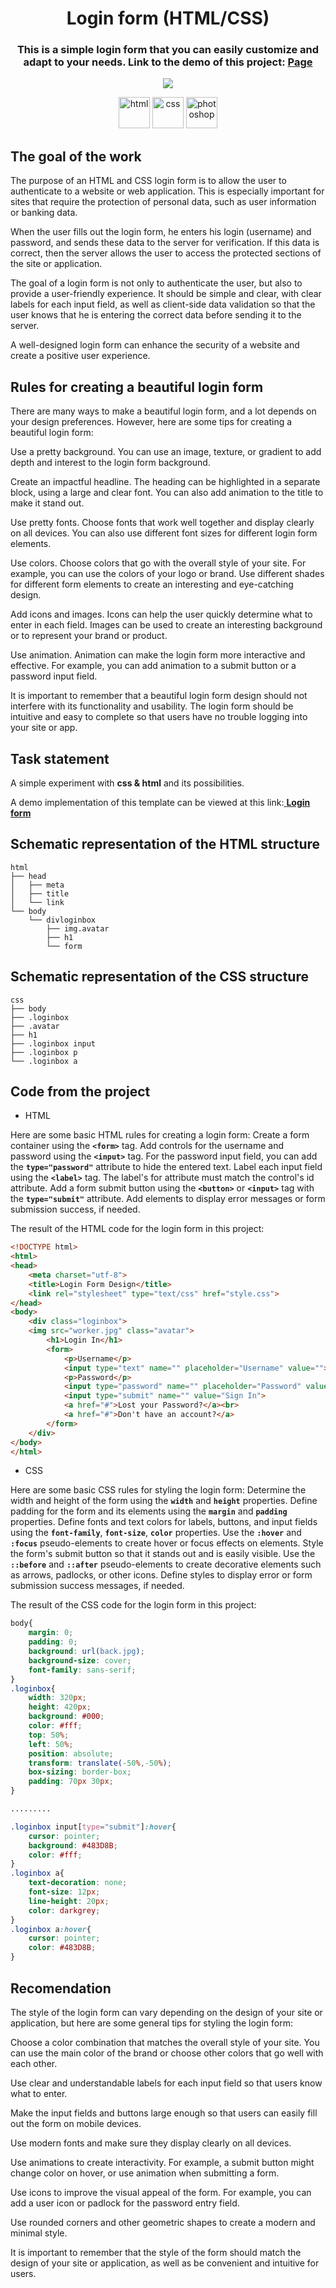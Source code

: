 <h1 align="center">Login form (HTML/CSS)</h1>

<h3 align="center">This is a simple login form that you can easily customize and adapt to your needs. Link to the demo of this project: <a href="https://heorhiizemlianko.github.io/Login-form-Html-Css-/formregist.html">Page</a>
</h3>
<p align="center">
  <img src="https://badges.frapsoft.com/os/v1/open-source.svg?v=103" >
</p>
<p align="center">
  <img src="https://cdn.jsdelivr.net/gh/devicons/devicon/icons/html5/html5-original-wordmark.svg" title="html" width="50" height="50"/>
  <img src="https://cdn.jsdelivr.net/gh/devicons/devicon/icons/css3/css3-original-wordmark.svg" title="css" width="50" height="50"/>
  <img src="https://cdn.jsdelivr.net/gh/devicons/devicon/icons/photoshop/photoshop-line.svg" title="photoshop" width="50" height="50"/>
</p>

## The goal of the work
The purpose of an HTML and CSS login form is to allow the user to authenticate to a website or web application. This is especially important for sites that require the protection of personal data, such as user information or banking data.

When the user fills out the login form, he enters his login (username) and password, and sends these data to the server for verification. If this data is correct, then the server allows the user to access the protected sections of the site or application.

The goal of a login form is not only to authenticate the user, but also to provide a user-friendly experience. It should be simple and clear, with clear labels for each input field, as well as client-side data validation so that the user knows that he is entering the correct data before sending it to the server.

A well-designed login form can enhance the security of a website and create a positive user experience.

## Rules for creating a beautiful login form
There are many ways to make a beautiful login form, and a lot depends on your design preferences. However, here are some tips for creating a beautiful login form:

Use a pretty background. You can use an image, texture, or gradient to add depth and interest to the login form background.

Create an impactful headline. The heading can be highlighted in a separate block, using a large and clear font. You can also add animation to the title to make it stand out.

Use pretty fonts. Choose fonts that work well together and display clearly on all devices. You can also use different font sizes for different login form elements.

Use colors. Choose colors that go with the overall style of your site. For example, you can use the colors of your logo or brand. Use different shades for different form elements to create an interesting and eye-catching design.

Add icons and images. Icons can help the user quickly determine what to enter in each field. Images can be used to create an interesting background or to represent your brand or product.

Use animation. Animation can make the login form more interactive and effective. For example, you can add animation to a submit button or a password input field.

It is important to remember that a beautiful login form design should not interfere with its functionality and usability. The login form should be intuitive and easy to complete so that users have no trouble logging into your site or app.

## Task statement
<p>A simple experiment with <b>css & html</b> and its possibilities.</p>
<p>A demo implementation of this template can be viewed at this link:<a href="https://heorhiizemlianko.github.io/Login-form-Html-Css-/formregist.html"> <b>Login form</b> </a></p>

## Schematic representation of the HTML structure
```
html
├── head
│   ├── meta
│   ├── title
│   └── link
└── body
    └── divloginbox
        ├── img.avatar
        ├── h1
        └── form
```

## Schematic representation of the CSS structure
```
css
├── body
├── .loginbox
├── .avatar
├── h1
├── .loginbox input
├── .loginbox p
└── .loginbox a
```

## Code from the project
- HTML

Here are some basic HTML rules for creating a login form:
Create a form container using the **`<form>`** tag.
Add controls for the username and password using the **`<input>`** tag. For the password input field, you can add the **`type="password"`** attribute to hide the entered text.
Label each input field using the **`<label>`** tag. The label's for attribute must match the control's id attribute.
Add a form submit button using the **`<button>`** or **`<input>`** tag with the **`type="submit"`** attribute.
Add elements to display error messages or form submission success, if needed. 

The result of the HTML code for the login form in this project:
```html
<!DOCTYPE html>
<html>
<head>
	<meta charset="utf-8">
	<title>Login Form Design</title>
	<link rel="stylesheet" type="text/css" href="style.css">
</head>
<body>
	<div class="loginbox">
	<img src="worker.jpg" class="avatar">
		<h1>Login In</h1>
		<form>
			<p>Username</p>
			<input type="text" name="" placeholder="Username" value="">
			<p>Password</p>
			<input type="password" name="" placeholder="Password" value="">
			<input type="submit" name="" value="Sign In">
			<a href="#">Lost your Password?</a><br>
			<a href="#">Don't have an account?</a>
		</form>	
	</div>
</body>
</html>
```
- CSS

Here are some basic CSS rules for styling the login form:
Determine the width and height of the form using the **`width`** and **`height`** properties.
Define padding for the form and its elements using the **`margin`** and **`padding`** properties.
Define fonts and text colors for labels, buttons, and input fields using the **`font-family`**, **`font-size`**, **`color`** properties.
Use the **`:hover`** and **`:focus`** pseudo-elements to create hover or focus effects on elements.
Style the form's submit button so that it stands out and is easily visible.
Use the **`::before`** and **`::after`** pseudo-elements to create decorative elements such as arrows, padlocks, or other icons.
Define styles to display error or form submission success messages, if needed.

The result of the CSS code for the login form in this project:
```css
body{
	margin: 0;
	padding: 0;
	background: url(back.jpg);
	background-size: cover;
	font-family: sans-serif;
}
.loginbox{
	width: 320px;
	height: 420px;
	background: #000;
	color: #fff;
	top: 50%;
	left: 50%;
	position: absolute;
	transform: translate(-50%,-50%);
	box-sizing: border-box;
	padding: 70px 30px;
}

.........

.loginbox input[type="submit"]:hover{
	cursor: pointer;
	background: #483D8B;
	color: #fff;
}
.loginbox a{
	text-decoration: none;
	font-size: 12px;
	line-height: 20px;
	color: darkgrey;
}
.loginbox a:hover{
	cursor: pointer;
	color: #483D8B;
}
```

## Recomendation
The style of the login form can vary depending on the design of your site or application, but here are some general tips for styling the login form:

Choose a color combination that matches the overall style of your site. You can use the main color of the brand or choose other colors that go well with each other.

Use clear and understandable labels for each input field so that users know what to enter.

Make the input fields and buttons large enough so that users can easily fill out the form on mobile devices.

Use modern fonts and make sure they display clearly on all devices.

Use animations to create interactivity. For example, a submit button might change color on hover, or use animation when submitting a form.

Use icons to improve the visual appeal of the form. For example, you can add a user icon or padlock for the password entry field.

Use rounded corners and other geometric shapes to create a modern and minimal style.

It is important to remember that the style of the form should match the design of your site or application, as well as be convenient and intuitive for users.
